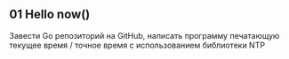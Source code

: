 ## 01 Hello now() ##

Завести Go репозиторий на GitHub, написать программу печатающую текущее время / точное время с использованием библиотеки NTP